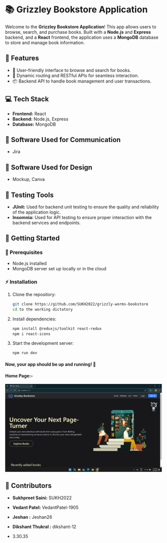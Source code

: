 # 📚 Grizzley Bookstore Application

Welcome to the **Grizzley Bookstore Application**! This app allows users to browse, search, and purchase books. Built with a **Node.js** and **Express** backend, and a **React** frontend, the application uses a **MongoDB** database to store and manage book information.

## 🚀 Features

- 🛒 User-friendly interface to browse and search for books.
- 🔄 Dynamic routing and RESTful APIs for seamless interaction.
- 📦 Backend API to handle book management and user transactions.

## 💻 Tech Stack

- **Frontend:** React  
- **Backend:** Node.js, Express  
- **Database:** MongoDB  

## 📱 Software Used for Communication

- Jira

## 🎨 Software Used for Design

- Mockup, Canva

## 🧪 Testing Tools
- **JUnit:** Used for backend unit testing to ensure the quality and reliability of the application logic.
- **Insomnia:** Used for API testing to ensure proper interaction with the backend services and endpoints.

## 🏁 Getting Started

### 🔧 Prerequisites
- Node.js installed
- MongoDB server set up locally or in the cloud

### ⚡ Installation

1. Clone the repository:  
   ```bash
   git clone https://github.com/SUKH2022/grizzly-worms-bookstore
   cd to the working dictatory 
   ```
2. Install dependencies: 
   ```bash
   npm install @reduxjs/toolkit react-redux
   npm i react-icons
   ```

3. Start the development server: 
   ```bash
   npm run dev
   ```
#### Now, your app should be up and running! 🎉

#### Home Page:- 

![Home Page](./frontend/public/home.png)

## 👥 Contributors

- **Sukhpreet Saini:** SUKH2022  
- **Vedant Patel:** VedantPatel-1905
- **Jeshan :** Jeshan26 
- **Dikshant Thukral :** dikshant-12


- 3.30.35
